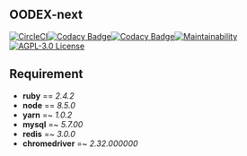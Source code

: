 OODEX-next
---

[![CircleCI](https://img.shields.io/circleci/project/github/hukurou-s/oodex-next/master.svg?style=flat-square&label=Circle%20CI)](https://circleci.com/gh/hukurou-s/oodex-next)[![Codacy Badge](https://api.codacy.com/project/badge/Grade/4b53dd3c4a8b43e987c5af6c95a0bb6c)](https://www.codacy.com/manual/hukurou-s/oodex-next?utm_source=github.com&amp;utm_medium=referral&amp;utm_content=hukurou-s/oodex-next&amp;utm_campaign=Badge_Grade)[![Codacy Badge](https://api.codacy.com/project/badge/Coverage/4b53dd3c4a8b43e987c5af6c95a0bb6c)](https://www.codacy.com/manual/hukurou-s/oodex-next?utm_source=github.com&utm_medium=referral&utm_content=hukurou-s/oodex-next&utm_campaign=Badge_Coverage)[![Maintainability](https://api.codeclimate.com/v1/badges/c49dd95870860eba5fad/maintainability)](https://codeclimate.com/github/MaxMEllon/oodex-next/maintainability)[![AGPL-3.0 License](https://img.shields.io/badge/license-AGPL--3.0-blue.svg?style=flat-square)](LICENSE)

Requirement
---

- **ruby** == *2.4.2*
- **node** == *8.5.0*
- **yarn** =~ *1.0.2*
- **mysql** =~ *5.7.00*
- **redis** =~ *3.0.0*
- **chromedriver** =~ *2.32.000000*

